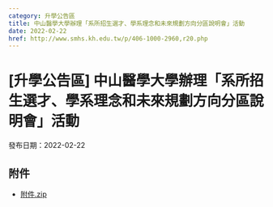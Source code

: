 ```yaml
---
category: 升學公告區
title: 中山醫學大學辦理「系所招生選才、學系理念和未來規劃方向分區說明會」活動
date: 2022-02-22
href: http://www.smhs.kh.edu.tw/p/406-1000-2960,r20.php
---
```


# [升學公告區] 中山醫學大學辦理「系所招生選才、學系理念和未來規劃方向分區說明會」活動

發布日期：2022-02-22



## 附件

- [附件.zip](https://www.smhs.kh.edu.tw/app/index.php?Action=downloadfile&file=WVhSMFlXTm9MelV3TDNCMFlWOHlOamswWHpJNE16VXlOelZmT1RBek1UWXVlbWx3&fname=DGGGROTSYWQO41XX50LKSWHGRK30OOLKDGUWTSKK4125MLVWKPROVTPOUSSSPKPO)
